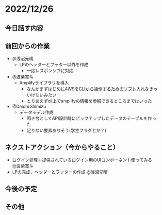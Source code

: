 # 2022/12/26

## 今日話す内容

## 前回からの作業

- @浅沼元晴
    - LPのヘッダーとフッター以外を作成
        - 一応レスポンシブに対応
- @波紫寛斗
    - Amplifyライブラリを導入
        - なんかまずはじめにAWSを[CLIから操作するためのソフト](https://zenn.dev/akakuro/articles/30f570b8863bef)入れなきゃいけないみたい
        - とりあえずcli上でamplifyの情報を参照できるところまではいった
- @Daichi Shimizu
    - データモデル作成
        - 叩き台としてAPI設計時にピックアップしたデータのテーブルを作った
        - 足りない要素ありそう(学生フラグとか？)

## ネクストアクション（今からやること）

- ログイン処理＋提供されているログイン用のUIコンポーネント使ってみる　@波紫寛斗
- LPの完成、ヘッダーとフッターの作成 @浅沼元晴

## 今後の予定

## その他
